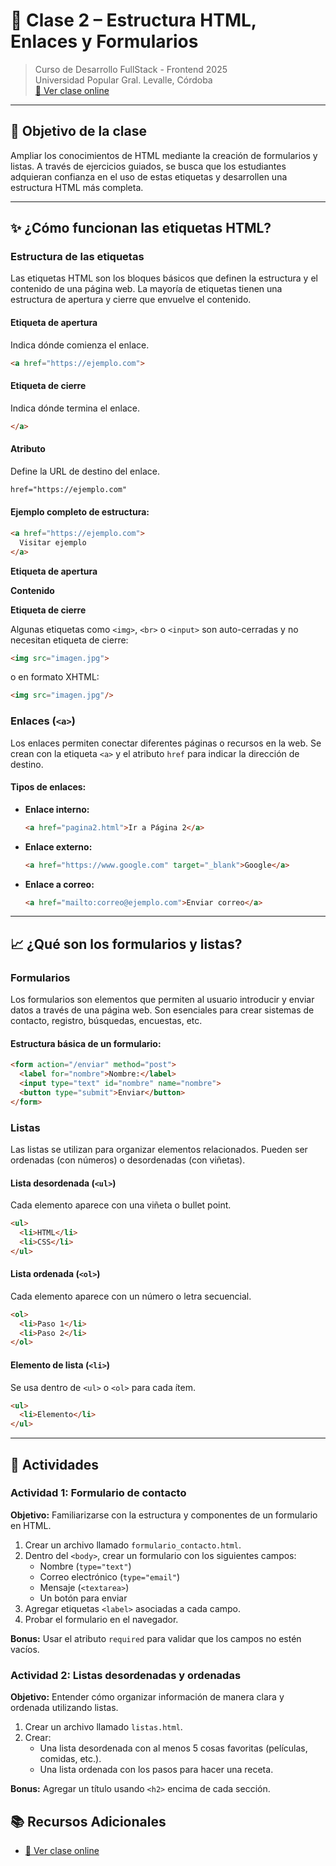 # 📘 Clase 2 – Estructura HTML, Enlaces y Formularios

> Curso de Desarrollo FullStack - Frontend 2025  
> Universidad Popular Gral. Levalle, Córdoba  
> [🔗 Ver clase online](https://qrsurcba.online/landing_cursos/pages/clases-front/clase-2.php)

---

## 🧠 Objetivo de la clase

Ampliar los conocimientos de HTML mediante la creación de formularios y listas. A través de ejercicios guiados, se busca que los estudiantes adquieran confianza en el uso de estas etiquetas y desarrollen una estructura HTML más completa.

---

## ✨ ¿Cómo funcionan las etiquetas HTML?

### Estructura de las etiquetas

Las etiquetas HTML son los bloques básicos que definen la estructura y el contenido de una página web. La mayoría de etiquetas tienen una estructura de apertura y cierre que envuelve el contenido.

#### Etiqueta de apertura

Indica dónde comienza el enlace.

```html
<a href="https://ejemplo.com">
```

#### Etiqueta de cierre

Indica dónde termina el enlace.

```html
</a>
```

#### Atributo

Define la URL de destino del enlace.

```html
href="https://ejemplo.com"
```

#### Ejemplo completo de estructura:

```html
<a href="https://ejemplo.com">
  Visitar ejemplo
</a>
```

**Etiqueta de apertura**

**Contenido**

**Etiqueta de cierre**

Algunas etiquetas como `<img>`, `<br>` o `<input>` son auto-cerradas y no necesitan etiqueta de cierre:

```html
<img src="imagen.jpg">
```

o en formato XHTML:

```html
<img src="imagen.jpg"/>
```

### Enlaces (`<a>`)

Los enlaces permiten conectar diferentes páginas o recursos en la web. Se crean con la etiqueta `<a>` y el atributo `href` para indicar la dirección de destino.

#### Tipos de enlaces:

- **Enlace interno:**

  ```html
  <a href="pagina2.html">Ir a Página 2</a>
  ```

- **Enlace externo:**

  ```html
  <a href="https://www.google.com" target="_blank">Google</a>
  ```

- **Enlace a correo:**

  ```html
  <a href="mailto:correo@ejemplo.com">Enviar correo</a>
  ```

---

## 📈 ¿Qué son los formularios y listas?

### Formularios

Los formularios son elementos que permiten al usuario introducir y enviar datos a través de una página web. Son esenciales para crear sistemas de contacto, registro, búsquedas, encuestas, etc.

#### Estructura básica de un formulario:

```html
<form action="/enviar" method="post">
  <label for="nombre">Nombre:</label>
  <input type="text" id="nombre" name="nombre">
  <button type="submit">Enviar</button>
</form>
```

### Listas

Las listas se utilizan para organizar elementos relacionados. Pueden ser ordenadas (con números) o desordenadas (con viñetas).

#### Lista desordenada (`<ul>`)

Cada elemento aparece con una viñeta o bullet point.

```html
<ul>
  <li>HTML</li>
  <li>CSS</li>
</ul>
```

#### Lista ordenada (`<ol>`)

Cada elemento aparece con un número o letra secuencial.

```html
<ol>
  <li>Paso 1</li>
  <li>Paso 2</li>
</ol>
```

#### Elemento de lista (`<li>`)

Se usa dentro de `<ul>` o `<ol>` para cada ítem.

```html
<ul>
  <li>Elemento</li>
</ul>
```

---

## 📝 Actividades

### Actividad 1: Formulario de contacto

**Objetivo:** Familiarizarse con la estructura y componentes de un formulario en HTML.

1. Crear un archivo llamado `formulario_contacto.html`.
2. Dentro del `<body>`, crear un formulario con los siguientes campos:
   - Nombre (`type="text"`)
   - Correo electrónico (`type="email"`)
   - Mensaje (`<textarea>`)
   - Un botón para enviar
3. Agregar etiquetas `<label>` asociadas a cada campo.
4. Probar el formulario en el navegador.

**Bonus:** Usar el atributo `required` para validar que los campos no estén vacíos.

### Actividad 2: Listas desordenadas y ordenadas

**Objetivo:** Entender cómo organizar información de manera clara y ordenada utilizando listas.

1. Crear un archivo llamado `listas.html`.
2. Crear:
   - Una lista desordenada con al menos 5 cosas favoritas (películas, comidas, etc.).
   - Una lista ordenada con los pasos para hacer una receta.

**Bonus:** Agregar un título usando `<h2>` encima de cada sección.

## 📚 Recursos Adicionales

- [🔗 Ver clase online](https://qrsurcba.online/landing_cursos/pages/clases-front/clase-2.php)